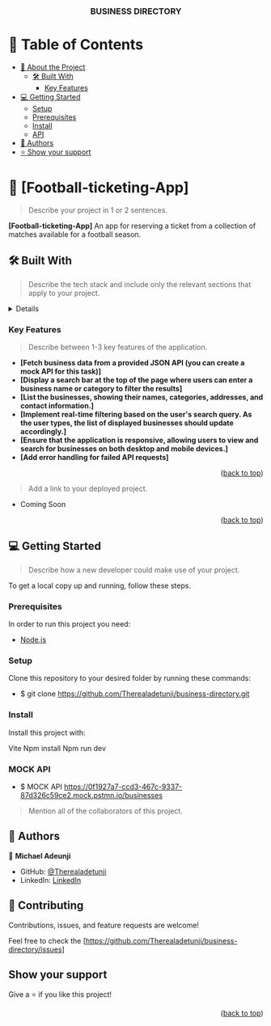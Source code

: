 <a name="readme-top"></a>

<div align="center">
  <h3><b>BUSINESS DIRECTORY</b></h3>
</div>

<!-- TABLE OF CONTENTS -->

# 📗 Table of Contents

- [📖 About the Project](#about-project)
  - [🛠 Built With](#built-with)
    - [Key Features](#key-features)
- [💻 Getting Started](#getting-started)
  - [Setup](#setup)
  - [Prerequisites](#prerequisites)
  - [Install](#install)
  - [API](#API)
- [👥 Authors](#authors)
- [⭐️ Show your support](#support)


<!-- PROJECT DESCRIPTION -->

# 📖 [Football-ticketing-App] <a name="about-project"></a>

> Describe your project in 1 or 2 sentences.

**[Football-ticketing-App]** An app for reserving a ticket from a collection of matches available for a football season.

## 🛠 Built With <a name="built-with"></a>

> Describe the tech stack and include only the relevant sections that apply to your project.

<details>
  <ul>
    <li><a href="https://reactjs.org/">React.js</a></li>
  </ul>
</details>

<!-- Features -->

### Key Features <a name="key-features"></a>

> Describe between 1-3 key features of the application.

- **[Fetch business data from a provided JSON API (you can create a mock API for this task)]**
- **[Display a search bar at the top of the page where users can enter a business name or category to filter the results]**
- **[List the businesses, showing their names, categories, addresses, and contact information.]**
- **[Implement real-time filtering based on the user's search query. As the user types, the list of displayed businesses should update accordingly.]**
- **[Ensure that the application is responsive, allowing users to view and search for businesses on both desktop and mobile devices.]**
- **[Add error handling for failed API requests]**

<p align="right">(<a href="#readme-top">back to top</a>)</p>


> Add a link to your deployed project.

- Coming Soon

<p align="right">(<a href="#readme-top">back to top</a>)</p>

<!-- GETTING STARTED -->

## 💻 Getting Started <a name="getting-started"></a>

> Describe how a new developer could make use of your project.

To get a local copy up and running, follow these steps.

### Prerequisites

In order to run this project you need:
- [Node.js](https://nodejs.org/en/)

### Setup

Clone this repository to your desired folder by running these commands:

- $ git clone https://github.com/Therealadetunji/business-directory.git

### Install

Install this project with:

Vite 
Npm install
Npm run dev

### MOCK API <a name="API"></a>

- $ MOCK API https://0f1927a7-ccd3-467c-9337-87d326c59ce2.mock.pstmn.io/businesses


<!-- AUTHORS -->

> Mention all of the collaborators of this project.

## 👥 Authors <a name="authors"></a>

👤 **Michael Adeunji**

- GitHub: [@Therealadetunji](https://github.com/therealadetunji)
- LinkedIn: [LinkedIn](https://www.linkedin.com/in/adetunji-michael/)


## 🤝 Contributing

Contributions, issues, and feature requests are welcome!

Feel free to check the [https://github.com/Therealadetunji/business-directory/issues]

## Show your support

Give a ⭐️ if you like this project!


<p align="right">(<a href="#readme-top">back to top</a>)</p>
